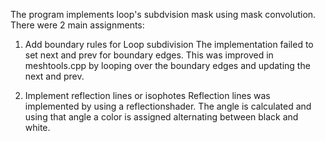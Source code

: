 The program implements loop's subdvision mask using mask convolution. There were 2 main assignments:

1. Add boundary rules for Loop subdivision
The implementation failed to set next and prev for boundary edges. This was improved in meshtools.cpp by looping over the boundary edges and updating the next and prev.

2.  Implement reflection lines or isophotes
Reflection lines was implemented by using a reflectionshader. The angle is calculated and using that angle a color is assigned alternating between black and white. 